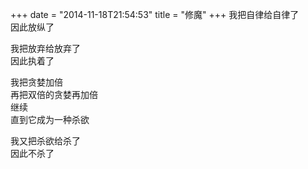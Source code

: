 +++
date = "2014-11-18T21:54:53"
title = "修魔"
+++
我把自律给自律了  
因此放纵了  
  
我把放弃给放弃了  
因此执着了  
  
我把贪婪加倍  
再把双倍的贪婪再加倍  
继续  
直到它成为一种杀欲  
  
我又把杀欲给杀了  
因此不杀了  